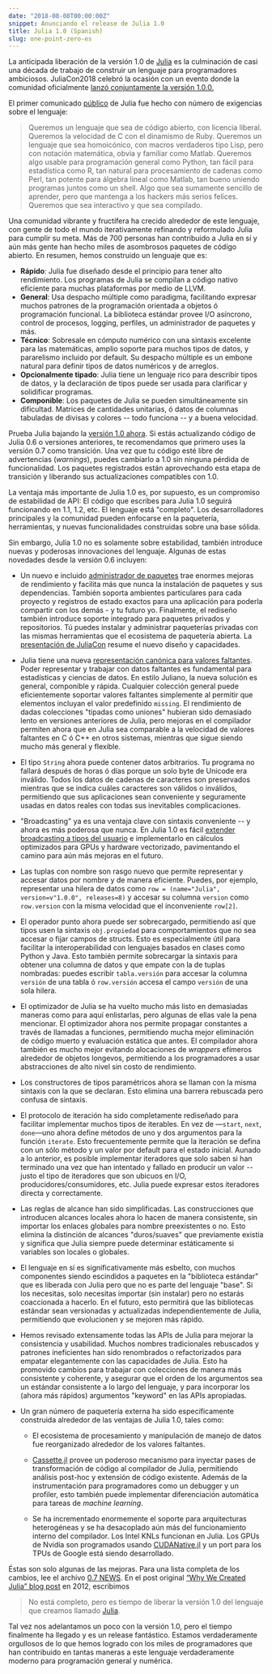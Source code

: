 ```yaml
---
date: "2018-08-08T00:00:00Z"
snippet: Anunciando el release de Julia 1.0
title: Julia 1.0 (Spanish)
slug: one-point-zero-es
---
```


La anticipada liberación de la versión 1.0 de [Julia](https://julialang.org) es la culminación
de casi una década de trabajo de construir un lenguaje para programadores ambiciosos. JuliaCon2018
celebró la ocasión con un evento donde la comunidad oficialmente [lanzó conjuntamente la versión
1.0.0.](https://www.youtube.com/watch?v=1jN5wKvN-Uk#t=3850)

El primer comunicado [público](https://julialang.org/blog/2012/02/why-we-created-julia) de Julia fue hecho con
número de exigencias sobre el lenguaje:

> Queremos un lenguaje que sea de código abierto, con licencia liberal. Queremos la velocidad de C
> con el dinamismo de Ruby. Queremos un lenguaje que sea homoicónico, con macros verdaderos tipo Lisp,
> pero con notación matemática, obvia y familiar como Matlab. Queremos algo usable
> para programación general como Python, tan fácil para estadística como R, tan natural para procesamiento
> de cadenas como Perl, tan potente para álgebra lineal como Matlab, tan bueno uniendo programas juntos como
> un shell. Algo que sea sumamente sencillo de aprender, pero que mantenga a los hackers más serios
> felices. Queremos que sea interactivo y que sea compilado.

Una comunidad vibrante y fructífera ha crecido alrededor de este lenguaje, con gente de
todo el mundo iterativamente refinando y reformulado Julia para cumplir su meta. Más de 700
personas han contribuido a Julia en sí y aún más gente han hecho miles de asombrosos paquetes de código abierto. En resumen, hemos construido un lenguaje que es:

* **Rápido**: Julia fue diseñado desde el principio para tener alto rendimiento. Los programas de Julia
  se compilan a código nativo eficiente para muchas plataformas por medio de LLVM.
* **General**: Usa despacho múltiple como paradigma, facilitando expresar muchos patrones de
  la programación orientada a objetos ó programación funcional. La biblioteca estándar provee
  I/O asíncrono, control de procesos, logging, perfiles, un administrador de paquetes y más.
* **Técnico**: Sobresale en cómputo numérico con una sintaxis excelente para las matemáticas,
  amplio soporte para muchos tipos de datos, y pararelismo incluido por default. Su despacho múltiple
  es un embone natural para definir tipos de datos numéricos y de arreglos.
* **Opcionalmente tipado**: Julia tiene un lenguaje rico para describir tipos de datos, y la declaración
  de tipos puede ser usada para clarificar y solidificar programas.
* **Componible**: Los paquetes de Julia se pueden simultáneamente sin dificultad. Matrices de cantidades
  unitarias, ó datos de columnas tabuladas de divisas y colores -- todo funciona -- y a buena velocidad.

Prueba Julia bajando la [versión 1.0 ahora](https://julialang.org/downloads/). Si estás actualizando
código de Julia 0.6 o versiones anteriores, te recomendamos que primero uses la versión 0.7 como transición. Una vez
que tu código esté libre de advertencias (*warnings*), puedes cambiarlo a 1.0 sin ninguna pérdida de funcionalidad. Los paquetes registrados
están aprovechando esta etapa de transición y liberando sus actualizaciones compatibles con 1.0.

La ventaja más importante de Julia 1.0 es, por supuesto, es un compromiso de estabilidad de API:
El código que escribes para Julia 1.0 seguirá funcionando en 1.1, 1.2, etc. El lenguaje está "completo".
Los desarrolladores principales y la comunidad pueden enfocarse en la paquetería, herramientas, y nuevas
funcionalidades construidas sobre una base sólida.

Sin embargo, Julia 1.0 no es solamente sobre estabilidad, también introduce nuevas y poderosas innovaciones del lenguaje.
Algunas de estas novedades desde la versión 0.6 incluyen:

* Un nuevo e incluido [administrador de paquetes](https://docs.julialang.org/en/v1/stdlib/Pkg/)
  trae enormes mejoras de rendimiento y facilita más que nunca la instalación de paquetes y sus
  dependencias. También soporta ambientes particulares para cada proyecto y registros de estado exactos para
  una aplicación para poderla compartir con los demás - y tu futuro yo. Finalmente, el rediseño también introduce
  soporte integrado para paquetes privados y repositorios. Tú puedes instalar y administrar paqueterías
  privadas con las mismas herramientas que el ecosistema de paquetería abierta. La [presentación de
  JuliaCon](https://www.youtube.com/watch?v=GBi__3nF-rM) resume el nuevo diseño y capacidades.

* Julia tiene una nueva [representación canónica para valores faltantes](https://julialang.org/blog/2018/06/missing).
  Poder representar y trabajar con datos faltantes es fundamental para estadísticas y ciencias de datos. En estilo Juliano,
  la nueva solución es general, componible y rápida. Cualquier colección general puede eficientemente
  soportar valores faltantes simplemente al permitir que elementos incluyan el valor predefinido `missing`.
  El rendimiento de dadas colecciones "tipadas como uniones" hubieran sido demasiado lento en versiones anteriores
  de Julia, pero mejoras en el compilador permiten ahora que en Julia sea comparable a la velocidad de valores faltantes
  en C ó C++ en otros sistemas, mientras que sigue siendo mucho más general y flexible.

* El tipo `String` ahora puede contener datos arbitrarios. Tu programa no fallará después de horas ó días porque
  un solo byte de Unicode era inválido. Todos los datos de cadenas de caracteres son preservados mientras que se indica cuáles caracteres
  son válidos o inválidos, permitiendo que sus aplicaciones sean conveniente y seguramente usadas en datos reales con todas sus
  inevitables complicaciones.

* "Broadcasting" ya es una ventaja clave con sintaxis conveniente -- y ahora es más poderosa que nunca. En
  Julia 1.0 es fácil [extender broadcasting a tipos del usuario](https://julialang.org/blog/2018/05/extensible-broadcast-fusion) e implementarlo
  en cálculos optimizados para GPUs y hardware vectorizado, pavimentando el camino para aún más mejoras en el futuro.

* Las tuplas con nombre son rasgo nuevo que permite representar y accesar datos por nombre y de manera eficiente. Puedes, por ejemplo,
  representar una hilera de datos como `row =
  (name="Julia", version=v"1.0.0", releases=8)` y accesar su columna `version` como
  `row.version` con la misma velocidad que el inconveniente `row[2]`.

* El operador punto ahora puede ser sobrecargado, permitiendo así que tipos usen la sintaxis `obj.propiedad` para
  comportamientos que no sea accesar o fijar campos de structs. Esto es especialmente útil para facilitar
  la interoperabilidad con lenguajes basados en clases como Python y Java. Esto también permite sobrecargar la
  sintaxis para obtener una columna de datos y que empate con la de tuplas nombradas: puedes escribir
  `tabla.versión` para accesar la columna `versión` de una tabla ó `row.versión` accesa el campo
  `versión` de una sola hilera.

* El optimizador de Julia se ha vuelto mucho más listo en demasiadas maneras como para aquí enlistarlas, pero
  algunas de ellas vale la pena mencionar. El optimizador ahora nos permite propagar constantes a través de llamadas
  a funciones, permitiendo mucha mejor eliminación de código muerto y evaluación estática que antes. El compilador
  ahora también es mucho mejor evitando alocaciones de *wrappers* efímeros alrededor de objetos longevos, permitiendo
  a los programadores a usar abstracciones de alto nivel sin costo de rendimiento.

* Los constructores de tipos paramétricos ahora se llaman con la misma sintaxis con la que se declaran. Esto
  elimina una barrera rebuscada pero confusa de sintaxis.

* El protocolo de iteración ha sido completamente rediseñado para facilitar implementar muchos tipos de
  iterables. En vez de —`start`, `next`, `done`—uno ahora define métodos de uno y dos argumentos para la función
  `iterate`. Esto frecuentemente permite que la iteración se defina con un sólo método y un valor por default para
  el estado inicial. Aunado a lo anterior, es posible implementar iteradores que solo saben si han terminado
  una vez que han intentado y fallado en producir un valor -- justo el tipo de iteradores que son ubicuos en I/O,
  producidores/consumidores, etc. Julia puede expresar estos iteradores directa y correctamente.

* Las reglas de alcance han sido simplificadas. Las construcciones que introducen alcances locales ahora lo hacen
  de manera consistente, sin importar los enlaces globales para nombre preexistentes o no. Esto elimina la distinción de
  alcances "duros/suaves" que previamente existía y significa que Julia siempre puede determinar estáticamente si variables son
  locales o globales.

* El lenguaje en sí es significativamente más esbelto, con muchos componentes siendo escindidos a paquetes en la
  "biblioteca estándar" que es liberada con Julia pero que no es parte del lenguaje "base". Si los necesitas, solo
  necesitas importar (sin instalar) pero no estarás coaccionada a hacerlo. En el futuro, esto permitirá que las bibliotecas
  estándar sean versionadas y actualizadas independientemente de Julia, permitiendo que evolucionen y se mejoren más rápido.

* Hemos revisado extensamente todas las APIs de Julia para mejorar la consistencia y usabilidad. Muchos nombres
  tradicionales rebuscados y patrones ineficientes han sido renombrados o refactorizados para empatar elegantemente con las capacidades de Julia.
  Esto ha promovido cambios para trabajar con colecciones de manera más consistente y coherente, y asegurar que el orden de los argumentos
  sea un estándar consistente a lo largo del lenguaje, y para incorporar los (ahora más rápidos) argumentos "keyword" en las APIs
  apropiadas.

* Un gran número de paquetería externa ha sido específicamente construida alrededor de las ventajas de Julia 1.0, tales como:
    * El ecosistema de procesamiento y manipulación de manejo de datos fue reorganizado alrededor de los valores faltantes.

    * [Cassette.jl](https://github.com/jrevels/Cassette.jl) provee un poderoso mecanismo para inyectar pases de transformación de
    código al compilador de Julia, permitiendo análisis post-hoc y extensión de código existente. Además de la instrumentación para
    programadores como un debugger y un profiler, esto también puede implementar diferenciación automática para tareas de *machine learning*.

    * Se ha incrementado enormemente el soporte para arquitecturas heterogéneas y se ha desacoplado aún más del funcionamiento
    interno del compilador. Los Intel KNLs funcionan en Julia. Los GPUs de Nvidia son programados usando [CUDANative.jl](https://github.com/JuliaGPU/CUDAnative.jl)
    y un port para los TPUs de Google está siendo desarrollado.

Éstas son solo algunas de las mejoras. Para una lista completa de los cambios, lee el archivo [0.7 NEWS](https://docs.julialang.org/en/v0.7/NEWS/). En el post
original [“Why We Created Julia” blog
post](https://julialang.org/blog/2012/02/why-we-created-julia) en 2012, escribimos

> No está completo, pero es tiempo de liberar la versión 1.0 del lenguaje que creamos llamado
> [Julia](https://julialang.org).

Tal vez nos adelantamos un poco con la versión 1.0, pero el tiempo finalmente ha llegado y es un release fantástico.
Estamos verdaderamente orgullosos de lo que hemos logrado con los miles de programadores que han contribuido en tantas maneras a este lenguaje
verdaderamente moderno para programación general y numérica.

